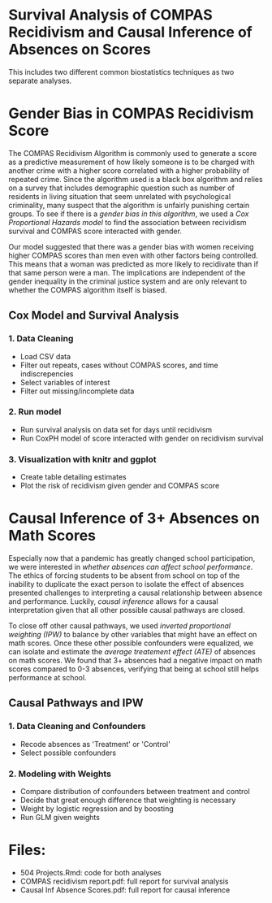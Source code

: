 # Survival Analysis of COMPAS Recidivism and Causal Inference of Absences on Scores

This includes two different common biostatistics techniques as two separate analyses.

# Gender Bias in COMPAS Recidivism Score

The COMPAS Recidivism Algorithm is commonly used to generate a score as a predictive measurement of how likely someone is to be charged with another crime with a higher score correlated with a higher probability of repeated crime. Since the algorithm used is a black box algorithm and relies on a survey that includes demographic question such as number of residents in living situation that seem unrelated with psychological criminality, many suspect that the algorithm is unfairly punishing certain groups. To see if there is a _gender bias in this algorithm_, we used a _Cox Proportional Hazards model_ to find the association between recividism survival and COMPAS score interacted with gender.

Our model suggested that there was a gender bias with women receiving higher COMPAS scores than men even with other factors being controlled. This means that a woman was predicted as more likely to recidivate than if that same person were a man. The implications are independent of the gender inequality in the criminal justice system and are only relevant to whether the COMPAS algorithm itself is biased.

## Cox Model and Survival Analysis
### 1. Data Cleaning
- Load CSV data
- Filter out repeats, cases without COMPAS scores, and time indiscrepencies
- Select variables of interest
- Filter out missing/incomplete data

### 2. Run model
- Run survival analysis on data set for days until recidivism
- Run CoxPH model of score interacted with gender on recidivism survival

### 3. Visualization with knitr and ggplot
- Create table detailing estimates
- Plot the risk of recidivism given gender and COMPAS score

# Causal Inference of 3+ Absences on Math Scores

Especially now that a pandemic has greatly changed school participation, we were interested in _whether absences can affect school performance_. The ethics of forcing students to be absent from school on top of the inability to duplicate the exact person to isolate the effect of absences presented challenges to interpreting a causal relationship between absence and performance. Luckily, _causal inference_ allows for a causal interpretation given that all other possible causal pathways are closed.

To close off other causal pathways, we used _inverted proportional weighting (IPW)_ to balance by other variables that might have an effect on math scores. Once these other possible confounders were equalized, we can isolate and estimate the _average treatement effect (ATE)_ of absences on math scores. We found that 3+ absences had a negative impact on math scores compared to 0-3 absences, verifying that being at school still helps performance at school.

## Causal Pathways and IPW
### 1. Data Cleaning and Confounders
- Recode absences as 'Treatment' or 'Control'
- Select possible confounders

### 2. Modeling with Weights
- Compare distribution of confounders between treatment and control
- Decide that great enough difference that weighting is necessary
- Weight by logistic regression and by boosting
- Run GLM given weights

# Files:
- 504 Projects.Rmd: code for both analyses
- COMPAS recidivism report.pdf: full report for survival analysis
- Causal Inf Absence Scores.pdf: full report for causal inference

